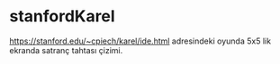 # stanfordKarel

https://stanford.edu/~cpiech/karel/ide.html adresindeki oyunda 5x5 lik ekranda satranç tahtası çizimi.
